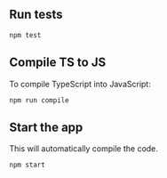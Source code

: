 ## Run tests

```
npm test
```


## Compile TS to JS
To compile TypeScript into JavaScript:

```
npm run compile
```


## Start the app

This will automatically compile the code.

```
npm start
```



